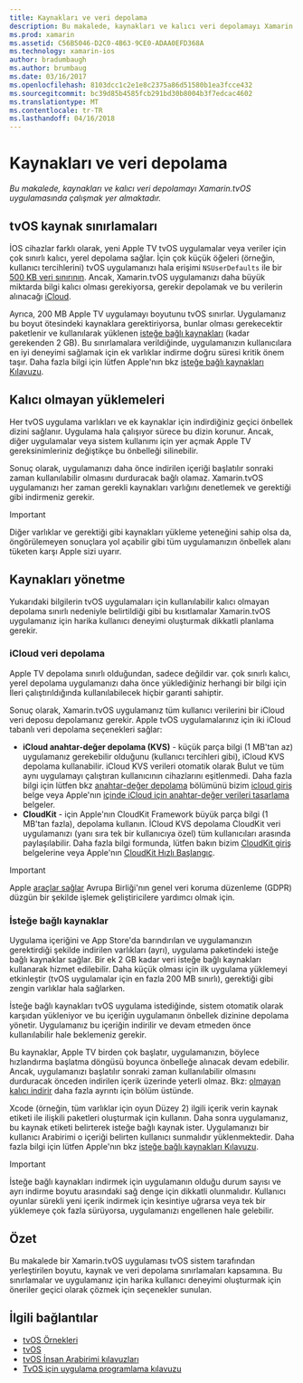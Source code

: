 ```yaml
---
title: Kaynakları ve veri depolama
description: Bu makalede, kaynakları ve kalıcı veri depolamayı Xamarin.tvOS uygulamasında çalışmak yer almaktadır.
ms.prod: xamarin
ms.assetid: C56B5046-D2C0-4B63-9CE0-ADAA0EFD368A
ms.technology: xamarin-ios
author: bradumbaugh
ms.author: brumbaug
ms.date: 03/16/2017
ms.openlocfilehash: 8103dcc1c2e1e8c2375a86d51580b1ea3fcce432
ms.sourcegitcommit: bc39d85b4585fcb291bd30b8004b3f7edcac4602
ms.translationtype: MT
ms.contentlocale: tr-TR
ms.lasthandoff: 04/16/2018
---
```

# <a name="resources-and-data-storage"></a>Kaynakları ve veri depolama

_Bu makalede, kaynakları ve kalıcı veri depolamayı Xamarin.tvOS uygulamasında çalışmak yer almaktadır._

<a name="tvOS-Resource-Limitations" />

## <a name="tvos-resource-limitations"></a>tvOS kaynak sınırlamaları

İOS cihazlar farklı olarak, yeni Apple TV tvOS uygulamalar veya veriler için çok sınırlı kalıcı, yerel depolama sağlar. İçin çok küçük öğeleri (örneğin, kullanıcı tercihlerini) tvOS uygulamanızı hala erişimi `NSUserDefaults` ile bir [500 KB veri sınırının](https://forums.developer.apple.com/message/50696#50696). Ancak, Xamarin.tvOS uygulamanızı daha büyük miktarda bilgi kalıcı olması gerekiyorsa, gerekir depolamak ve bu verilerin alınacağı [iCloud](#iCloud-Data-Storage).

Ayrıca, 200 MB Apple TV uygulamayı boyutunu tvOS sınırlar. Uygulamanız bu boyut ötesindeki kaynaklara gerektiriyorsa, bunlar olması gerekecektir paketlenir ve kullanılarak yüklenen [isteğe bağlı kaynakları](#On-Demand-Resources) (kadar gerekenden 2 GB). Bu sınırlamalara verildiğinde, uygulamanızın kullanıcılara en iyi deneyimi sağlamak için ek varlıklar indirme doğru süresi kritik önem taşır. Daha fazla bilgi için lütfen Apple'nın bkz [isteğe bağlı kaynakları Kılavuzu](https://developer.apple.com/library/prerelease/tvos/documentation/FileManagement/Conceptual/On_Demand_Resources_Guide/index.html#//apple_ref/doc/uid/TP40015083).

<a name="Non-Persistent-Downloads" />

## <a name="non-persistent-downloads"></a>Kalıcı olmayan yüklemeleri

Her tvOS uygulama varlıkları ve ek kaynaklar için indirdiğiniz geçici önbellek dizini sağlanır. Uygulama hala çalışıyor sürece bu dizin korunur. Ancak, diğer uygulamalar veya sistem kullanımı için yer açmak Apple TV gereksinimleriniz değiştikçe bu önbelleği silinebilir.

Sonuç olarak, uygulamanızı daha önce indirilen içeriği başlatılır sonraki zaman kullanılabilir olmasını durduracak bağlı olamaz. Xamarin.tvOS uygulamanızı her zaman gerekli kaynakları varlığını denetlemek ve gerektiği gibi indirmeniz gerekir.

> [!IMPORTANT]
> Diğer varlıklar ve gerektiği gibi kaynakları yükleme yeteneğini sahip olsa da, öngörülemeyen sonuçlara yol açabilir gibi tüm uygulamanızın önbellek alanı tüketen karşı Apple sizi uyarır.




<a name="Managing-Resources" />

## <a name="managing-resources"></a>Kaynakları yönetme

Yukarıdaki bilgilerin tvOS uygulamaları için kullanılabilir kalıcı olmayan depolama sınırlı nedeniyle belirtildiği gibi bu kısıtlamalar Xamarin.tvOS uygulamanız için harika kullanıcı deneyimi oluşturmak dikkatli planlama gerekir.

<a name="iCloud-Data-Storage" />

### <a name="icloud-data-storage"></a>iCloud veri depolama

Apple TV depolama sınırlı olduğundan, sadece değildir var. çok sınırlı kalıcı, yerel depolama uygulamanızı daha önce yüklediğiniz herhangi bir bilgi için İleri çalıştırıldığında kullanılabilecek hiçbir garanti sahiptir.

Sonuç olarak, Xamarin.tvOS uygulamanız tüm kullanıcı verilerini bir iCloud veri deposu depolamanız gerekir. Apple tvOS uygulamalarınız için iki iCloud tabanlı veri depolama seçenekleri sağlar:

- **iCloud anahtar-değer depolama (KVS)** - küçük parça bilgi (1 MB'tan az) uygulamanız gerekebilir olduğunu (kullanıcı tercihleri gibi), iCloud KVS depolama kullanabilir. iCloud KVS verileri otomatik olarak Bulut ve tüm aynı uygulamayı çalıştıran kullanıcının cihazlarını eşitlenmedi. Daha fazla bilgi için lütfen bkz [anahtar-değer depolama](~/ios/data-cloud/introduction-to-icloud.md) bölümünü bizim [icloud giriş](~/ios/data-cloud/introduction-to-icloud.md) belge veya Apple'nın [içinde iCloud için anahtar-değer verileri tasarlama](https://developer.apple.com/library/prerelease/tvos/documentation/General/Conceptual/iCloudDesignGuide/Chapters/DesigningForKey-ValueDataIniCloud.html#//apple_ref/doc/uid/TP40012094-CH7) belgeler.
- **CloudKit** - için Apple'nın CloudKit Framework büyük parça bilgi (1 MB'tan fazla), depolama kullanın. İCloud KVS depolama CloudKit veri uygulamanızı (yanı sıra tek bir kullanıcıya özel) tüm kullanıcıları arasında paylaşılabilir. Daha fazla bilgi formunda, lütfen bakın bizim [CloudKit giriş](~/ios/data-cloud/intro-to-cloudkit.md) belgelerine veya Apple'nın [CloudKit Hızlı Başlangıç](https://developer.apple.com/library/prerelease/tvos/documentation/DataManagement/Conceptual/CloudKitQuickStart/Introduction/Introduction.html#//apple_ref/doc/uid/TP40014987).

> [!IMPORTANT]
> Apple [araçlar sağlar](https://developer.apple.com/support/allowing-users-to-manage-data/) Avrupa Birliği'nın genel veri koruma düzenleme (GDPR) düzgün bir şekilde işlemek geliştiricilere yardımcı olmak için.

<a name="On-Demand-Resources" />

### <a name="on-demand-resources"></a>İsteğe bağlı kaynaklar

Uygulama içeriğini ve App Store'da barındırılan ve uygulamanızın gerektirdiği şekilde indirilen varlıkları (ayrı), uygulama paketindeki isteğe bağlı kaynaklar sağlar. Bir ek 2 GB kadar veri isteğe bağlı kaynakları kullanarak hizmet edilebilir. Daha küçük olması için ilk uygulama yüklemeyi etkinleştir (tvOS uygulamalar için en fazla 200 MB sınırlı), gerektiği gibi zengin varlıklar hala sağlarken.

İsteğe bağlı kaynakları tvOS uygulama istediğinde, sistem otomatik olarak karşıdan yükleniyor ve bu içeriğin uygulamanın önbellek dizinine depolama yönetir. Uygulamanız bu içeriğin indirilir ve devam etmeden önce kullanılabilir hale beklemeniz gerekir.

Bu kaynaklar, Apple TV birden çok başlatır, uygulamanızın, böylece hızlandırma başlatma döngüsü boyunca önbelleğe alınacak devam edebilir. Ancak, uygulamanızı başlatılır sonraki zaman kullanılabilir olmasını durduracak önceden indirilen içerik üzerinde yeterli olmaz. Bkz: [olmayan kalıcı indirir](#Non-Persistent-Downloads) daha fazla ayrıntı için bölüm üstünde.

Xcode (örneğin, tüm varlıklar için oyun Düzey 2) ilgili içerik verin kaynak etiketi ile ilişkili paketleri oluşturmak için kullanın. Daha sonra uygulamanız, bu kaynak etiketi belirterek isteğe bağlı kaynak ister. Uygulamanızı bir kullanıcı Arabirimi o içeriği belirten kullanıcı sunmalıdır yüklenmektedir. Daha fazla bilgi için lütfen Apple'nın bkz [isteğe bağlı kaynakları Kılavuzu](https://developer.apple.com/library/prerelease/tvos/documentation/FileManagement/Conceptual/On_Demand_Resources_Guide/index.html#//apple_ref/doc/uid/TP40015083).

> [!IMPORTANT]
> İsteğe bağlı kaynakları indirmek için uygulamanın olduğu durum sayısı ve ayrı indirme boyutu arasındaki sağ denge için dikkatli olunmalıdır. Kullanıcı oyunlar sürekli yeni içerik indirmek için kesintiye uğrarsa veya tek bir yüklemeye çok fazla sürüyorsa, uygulamanızı engellenen hale gelebilir.




<a name="Summary" />

## <a name="summary"></a>Özet

Bu makalede bir Xamarin.tvOS uygulaması tvOS sistem tarafından yerleştirilen boyutu, kaynak ve veri depolama sınırlamaları kapsamına. Bu sınırlamalar ve uygulamanız için harika kullanıcı deneyimi oluşturmak için öneriler geçici olarak çözmek için seçenekler sunulan.



## <a name="related-links"></a>İlgili bağlantılar

- [tvOS Örnekleri](https://developer.xamarin.com/samples/tvos/all/)
- [tvOS](https://developer.apple.com/tvos/)
- [tvOS İnsan Arabirimi kılavuzları](https://developer.apple.com/tvos/human-interface-guidelines/)
- [TvOS için uygulama programlama kılavuzu](https://developer.apple.com/library/prerelease/tvos/documentation/General/Conceptual/AppleTV_PG/)
